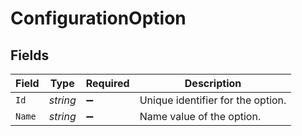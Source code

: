 # ConfigurationOption


## Fields

| Field                             | Type                              | Required                          | Description                       |
| --------------------------------- | --------------------------------- | --------------------------------- | --------------------------------- |
| `Id`                              | *string*                          | :heavy_minus_sign:                | Unique identifier for the option. |
| `Name`                            | *string*                          | :heavy_minus_sign:                | Name value of the option.         |